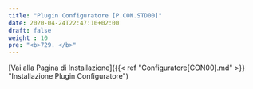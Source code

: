 ```yaml
---
title: "Plugin Configuratore [P.CON.STD00]"
date: 2020-04-24T22:47:10+02:00
draft: false
weight : 10
pre: "<b>729. </b>"
---
```


[Vai alla Pagina di Installazione]({{< ref "Configuratore[CON00].md" >}} "Installazione Plugin Configuratore")
